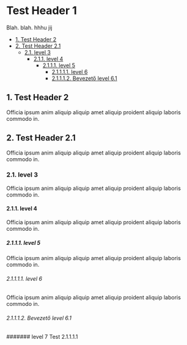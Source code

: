 # Test Header 1

Blah. blah. hhhu jij

<!-- TOC -->
- [1. Test Header 2](#1-test-header-2)
- [2. Test Header 2.1](#2-test-header-21)
	- [2.1. level 3](#21-level-3)
		- [2.1.1. level 4](#211-level-4)
			- [2.1.1.1. level 5](#2111-level-5)
				- [2.1.1.1.1. level 6](#21111-level-6)
				- [2.1.1.1.2. Bevezető level 6.1](#21112-bevezető-level-61)
<!-- /TOC -->

## 1. Test Header 2

Officia ipsum anim aliquip aliquip amet aliquip proident aliquip laboris commodo in.

## 2. Test Header 2.1

Officia ipsum anim aliquip aliquip amet aliquip proident aliquip laboris commodo in.

### 2.1. level 3

Officia ipsum anim aliquip aliquip amet aliquip proident aliquip laboris commodo in.

#### 2.1.1. level 4

Officia ipsum anim aliquip aliquip amet aliquip proident aliquip laboris commodo in.

##### 2.1.1.1. level 5

Officia ipsum anim aliquip aliquip amet aliquip proident aliquip laboris commodo in.

###### 2.1.1.1.1. level 6

Officia ipsum anim aliquip aliquip amet aliquip proident aliquip laboris commodo in.

###### 2.1.1.1.2. Bevezető level 6.1

####### level 7 Test 2.1.1.1.1
